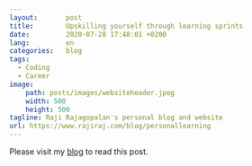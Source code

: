 ```yaml
---
layout:       post
title:        Upskilling yourself through learning sprints
date:         2020-07-28 17:48:01 +0200
lang:         en
categories:   blog
tags:
  - Coding
  - Career
image:
    path: posts/images/websiteheader.jpeg
    width: 500
    height: 500
tagline: Raji Rajagopalan's personal blog and website
url: https://www.rajiraj.com/blog/personallearning
---
```

Please visit my <a href="https://www.rajiraj.com/blog/personallearning">blog</a> to read this post.
